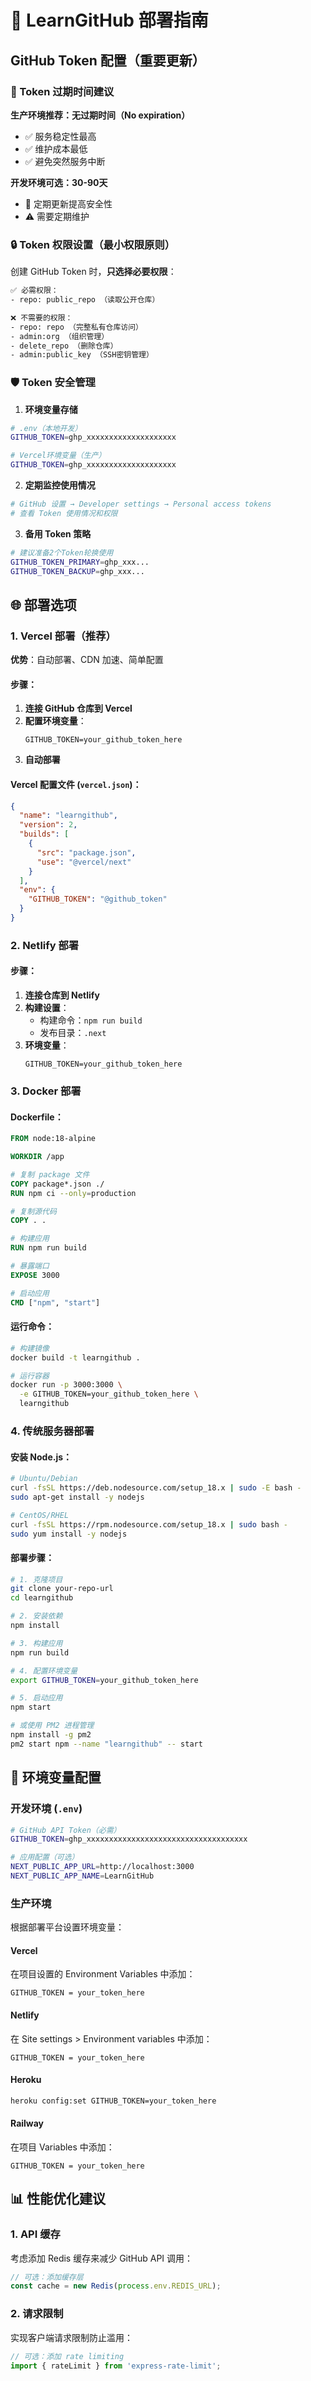 # 🚀 LearnGitHub 部署指南

## GitHub Token 配置（重要更新）

### 🔑 Token 过期时间建议

**生产环境推荐：无过期时间（No expiration）**
- ✅ 服务稳定性最高
- ✅ 维护成本最低
- ✅ 避免突然服务中断

**开发环境可选：30-90天**
- 🔄 定期更新提高安全性
- ⚠️ 需要定期维护

### 🔒 Token 权限设置（最小权限原则）

创建 GitHub Token 时，**只选择必要权限**：

```bash
✅ 必需权限：
- repo: public_repo （读取公开仓库）

❌ 不需要的权限：
- repo: repo （完整私有仓库访问）
- admin:org （组织管理）
- delete_repo （删除仓库）
- admin:public_key （SSH密钥管理）
```

### 🛡️ Token 安全管理

1. **环境变量存储**
```bash
# .env（本地开发）
GITHUB_TOKEN=ghp_xxxxxxxxxxxxxxxxxxxx

# Vercel环境变量（生产）
GITHUB_TOKEN=ghp_xxxxxxxxxxxxxxxxxxxx
```

2. **定期监控使用情况**
```bash
# GitHub 设置 → Developer settings → Personal access tokens
# 查看 Token 使用情况和权限
```

3. **备用 Token 策略**
```bash
# 建议准备2个Token轮换使用
GITHUB_TOKEN_PRIMARY=ghp_xxx...
GITHUB_TOKEN_BACKUP=ghp_xxx...
```

## 🌐 部署选项

### 1. Vercel 部署（推荐）

**优势**：自动部署、CDN 加速、简单配置

#### 步骤：
1. **连接 GitHub 仓库到 Vercel**
2. **配置环境变量**：
   ```
   GITHUB_TOKEN=your_github_token_here
   ```
3. **自动部署**

#### Vercel 配置文件 (`vercel.json`)：
```json
{
  "name": "learngithub",
  "version": 2,
  "builds": [
    {
      "src": "package.json",
      "use": "@vercel/next"
    }
  ],
  "env": {
    "GITHUB_TOKEN": "@github_token"
  }
}
```

### 2. Netlify 部署

#### 步骤：
1. **连接仓库到 Netlify**
2. **构建设置**：
   - 构建命令：`npm run build`
   - 发布目录：`.next`
3. **环境变量**：
   ```
   GITHUB_TOKEN=your_github_token_here
   ```

### 3. Docker 部署

#### Dockerfile：
```dockerfile
FROM node:18-alpine

WORKDIR /app

# 复制 package 文件
COPY package*.json ./
RUN npm ci --only=production

# 复制源代码
COPY . .

# 构建应用
RUN npm run build

# 暴露端口
EXPOSE 3000

# 启动应用
CMD ["npm", "start"]
```

#### 运行命令：
```bash
# 构建镜像
docker build -t learngithub .

# 运行容器
docker run -p 3000:3000 \
  -e GITHUB_TOKEN=your_github_token_here \
  learngithub
```

### 4. 传统服务器部署

#### 安装 Node.js：
```bash
# Ubuntu/Debian
curl -fsSL https://deb.nodesource.com/setup_18.x | sudo -E bash -
sudo apt-get install -y nodejs

# CentOS/RHEL
curl -fsSL https://rpm.nodesource.com/setup_18.x | sudo bash -
sudo yum install -y nodejs
```

#### 部署步骤：
```bash
# 1. 克隆项目
git clone your-repo-url
cd learngithub

# 2. 安装依赖
npm install

# 3. 构建应用
npm run build

# 4. 配置环境变量
export GITHUB_TOKEN=your_github_token_here

# 5. 启动应用
npm start

# 或使用 PM2 进程管理
npm install -g pm2
pm2 start npm --name "learngithub" -- start
```

## 🔧 环境变量配置

### 开发环境 (`.env`)
```bash
# GitHub API Token（必需）
GITHUB_TOKEN=ghp_xxxxxxxxxxxxxxxxxxxxxxxxxxxxxxxxxxxx

# 应用配置（可选）
NEXT_PUBLIC_APP_URL=http://localhost:3000
NEXT_PUBLIC_APP_NAME=LearnGitHub
```

### 生产环境

根据部署平台设置环境变量：

#### Vercel
在项目设置的 Environment Variables 中添加：
```
GITHUB_TOKEN = your_token_here
```

#### Netlify
在 Site settings > Environment variables 中添加：
```
GITHUB_TOKEN = your_token_here
```

#### Heroku
```bash
heroku config:set GITHUB_TOKEN=your_token_here
```

#### Railway
在项目 Variables 中添加：
```
GITHUB_TOKEN = your_token_here
```

## 📊 性能优化建议

### 1. API 缓存
考虑添加 Redis 缓存来减少 GitHub API 调用：
```javascript
// 可选：添加缓存层
const cache = new Redis(process.env.REDIS_URL);
```

### 2. 请求限制
实现客户端请求限制防止滥用：
```javascript
// 可选：添加 rate limiting
import { rateLimit } from 'express-rate-limit';
```